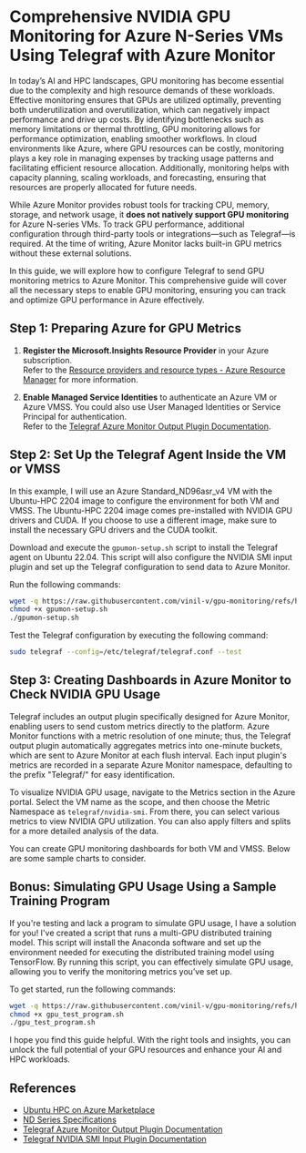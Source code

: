 # Comprehensive NVIDIA GPU Monitoring for Azure N-Series VMs Using Telegraf with Azure Monitor

In today’s AI and HPC landscapes, GPU monitoring has become essential due to the complexity and high resource demands of these workloads. Effective monitoring ensures that GPUs are utilized optimally, preventing both underutilization and overutilization, which can negatively impact performance and drive up costs. By identifying bottlenecks such as memory limitations or thermal throttling, GPU monitoring allows for performance optimization, enabling smoother workflows. In cloud environments like Azure, where GPU resources can be costly, monitoring plays a key role in managing expenses by tracking usage patterns and facilitating efficient resource allocation. Additionally, monitoring helps with capacity planning, scaling workloads, and forecasting, ensuring that resources are properly allocated for future needs.

While Azure Monitor provides robust tools for tracking CPU, memory, storage, and network usage, it **does not natively support GPU monitoring** for Azure N-series VMs. To track GPU performance, additional configuration through third-party tools or integrations—such as Telegraf—is required. At the time of writing, Azure Monitor lacks built-in GPU metrics without these external solutions.

In this guide, we will explore how to configure Telegraf to send GPU monitoring metrics to Azure Monitor. This comprehensive guide will cover all the necessary steps to enable GPU monitoring, ensuring you can track and optimize GPU performance in Azure effectively.

## Step 1: Preparing Azure for GPU Metrics

1. **Register the Microsoft.Insights Resource Provider** in your Azure subscription.  
   Refer to the [Resource providers and resource types - Azure Resource Manager](https://learn.microsoft.com/en-us/azure/azure-resource-manager/management/resource-providers-and-types) for more information.

2. **Enable Managed Service Identities** to authenticate an Azure VM or Azure VMSS. You could also use User Managed Identities or Service Principal for authentication.  
   Refer to the [Telegraf Azure Monitor Output Plugin Documentation](https://github.com/influxdata/telegraf/tree/release-1.15/plugins/outputs/azure_monitor).

## Step 2: Set Up the Telegraf Agent Inside the VM or VMSS

In this example, I will use an Azure Standard_ND96asr_v4 VM with the Ubuntu-HPC 2204 image to configure the environment for both VM and VMSS. The Ubuntu-HPC 2204 image comes pre-installed with NVIDIA GPU drivers and CUDA. If you choose to use a different image, make sure to install the necessary GPU drivers and the CUDA toolkit.

Download and execute the `gpumon-setup.sh` script to install the Telegraf agent on Ubuntu 22.04. This script will also configure the NVIDIA SMI input plugin and set up the Telegraf configuration to send data to Azure Monitor.

Run the following commands:

```bash
wget -q https://raw.githubusercontent.com/vinil-v/gpu-monitoring/refs/heads/main/scripts/gpumon-setup.sh -O gpumon-setup.sh
chmod +x gpumon-setup.sh
./gpumon-setup.sh
```

Test the Telegraf configuration by executing the following command:

```bash
sudo telegraf --config=/etc/telegraf/telegraf.conf --test
```

## Step 3: Creating Dashboards in Azure Monitor to Check NVIDIA GPU Usage

Telegraf includes an output plugin specifically designed for Azure Monitor, enabling users to send custom metrics directly to the platform. Azure Monitor functions with a metric resolution of one minute; thus, the Telegraf output plugin automatically aggregates metrics into one-minute buckets, which are sent to Azure Monitor at each flush interval. Each input plugin's metrics are recorded in a separate Azure Monitor namespace, defaulting to the prefix "Telegraf/" for easy identification.

To visualize NVIDIA GPU usage, navigate to the Metrics section in the Azure portal. Select the VM name as the scope, and then choose the Metric Namespace as `telegraf/nvidia-smi`. From there, you can select various metrics to view NVIDIA GPU utilization. You can also apply filters and splits for a more detailed analysis of the data.

You can create GPU monitoring dashboards for both VM and VMSS. Below are some sample charts to consider.

## Bonus: Simulating GPU Usage Using a Sample Training Program

If you're testing and lack a program to simulate GPU usage, I have a solution for you! I've created a script that runs a multi-GPU distributed training model. This script will install the Anaconda software and set up the environment needed for executing the distributed training model using TensorFlow. By running this script, you can effectively simulate GPU usage, allowing you to verify the monitoring metrics you’ve set up.

To get started, run the following commands:

```bash
wget -q https://raw.githubusercontent.com/vinil-v/gpu-monitoring/refs/heads/main/scripts/gpu_test_program.sh -O gpu_test_program.sh
chmod +x gpu_test_program.sh
./gpu_test_program.sh
```

I hope you find this guide helpful. With the right tools and insights, you can unlock the full potential of your GPU resources and enhance your AI and HPC workloads.

## References

- [Ubuntu HPC on Azure Marketplace](https://azuremarketplace.microsoft.com/en-gb/marketplace/apps/microsoft-dsvm.ubuntu-hpc?tab=PlansAndPrice)
- [ND Series Specifications](https://learn.microsoft.com/en-us/azure/virtual-machines/sizes/gpu-accelerated/ndasra100v4-series?tabs=sizebasic)
- [Telegraf Azure Monitor Output Plugin Documentation](https://github.com/influxdata/telegraf/tree/release-1.15/plugins/outputs/azure_monitor)
- [Telegraf NVIDIA SMI Input Plugin Documentation](https://github.com/influxdata/telegraf/tree/release-1.15/plugins/inputs/nvidia_smi)
